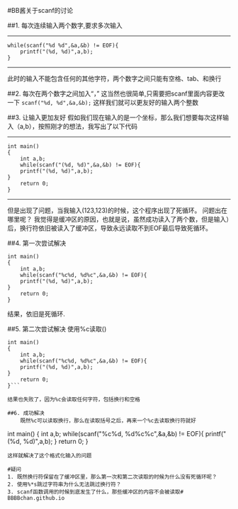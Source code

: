 #BB酱关于scanf的讨论

##1. 每次连续输入两个数字,要求多次输入
***
```
while(scanf("%d %d",&a,&b) != EOF){
	printf("(%d, %d)",a,b);
}

```
***
此时的输入不能包含任何的其他字符，两个数字之间只能有空格、tab、和换行


##2. 每次在两个数字之间加入“，”
这当然也很简单,只需要把scanf里面内容更改一下
`scanf("%d, %d",&a,&b);`
这样我们就可以更友好的输入两个整数

##3. 让输入更加友好
假如我们现在输入的是一个坐标，那么我们想要每次这样输入（a,b），按照刚才的想法，我写出了以下代码

***
```
int main()
{
	int a,b;
	while(scanf("(%d, %d)",&a,&b) != EOF){
	printf("(%d, %d)",a,b);
}
	return 0;
}
```

***
但是出现了问题，当我输入(123,123)的时候，这个程序出现了死循环。
问题出在哪里呢？
我觉得是缓冲区的原因，也就是说，虽然成功读入了两个数，但是输入）后，换行符依旧被读入了缓冲区，导致永远读取不到EOF最后导致死循环。

##4. 第一次尝试解决
```
int main()
{
	int a,b;
	while(scanf("%c%d, %d%c",&a,&b) != EOF){
	printf("(%d, %d)",a,b);
}
	return 0;
}
```

结果，依旧是死循环.

##5. 第二次尝试解决
	使用%c读取()
```
int main()
{
	int a,b;
	while(scanf("%c%d, %d%c",&a,&b) != EOF){
	printf("(%d, %d)",a,b);
}
	return 0;
}```
	
结果也失败了，因为%c会读取任何字符，包括换行和空格

##6. 成功解决
	既然%c可以读取换行，那么在读取括号之后，再来一个%c去读取换行符就好
```
int main()
{
	int a,b;
	while(scanf("%c%d, %d%c%c",&a,&b) != EOF){
	printf("(%d, %d)",a,b);
}
	return 0;
}
```	
这样就解决了这个格式化输入的问题

#疑问
1. 既然换行符保留在了缓冲区里，那么第一次和第二次读取的时候为什么没有死循环呢？
2. 使用%*s跳过字符串为什么无法跳过换行符？
3. scanf函数调用的时候到底发生了什么，那些缓冲区的内容不会被读取# BBBBchan.github.io
